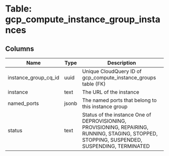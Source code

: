 
# Table: gcp_compute_instance_group_instances

## Columns
| Name        | Type           | Description  |
| ------------- | ------------- | -----  |
|instance_group_cq_id|uuid|Unique CloudQuery ID of gcp_compute_instance_groups table (FK)|
|instance|text|The URL of the instance|
|named_ports|jsonb|The named ports that belong to this instance group|
|status|text|Status of the instance One of DEPROVISIONING, PROVISIONING, REPAIRING, RUNNING, STAGING, STOPPED, STOPPING, SUSPENDED, SUSPENDING, TERMINATED|
